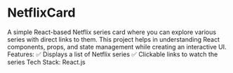# NetflixCard
A simple React-based Netflix series card where you can explore various series with direct links to them. This project helps in understanding React components, props, and state management while creating an interactive UI.  Features: ✅ Displays a list of Netflix series ✅ Clickable links to watch the series Tech Stack:  React.js
